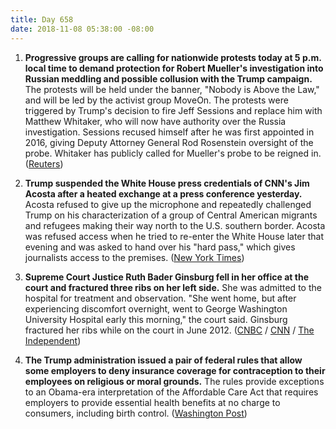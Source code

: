 ```yaml
---
title: Day 658
date: 2018-11-08 05:38:00 -08:00
---
```


1. **Progressive groups are calling for nationwide protests today at 5 p.m. local time to demand protection for Robert Mueller's investigation into Russian meddling and possible collusion with the Trump campaign.** The protests will be held under the banner, "Nobody is Above the Law," and will be led by the activist group MoveOn. The protests were triggered by Trump's decision to fire Jeff Sessions and replace him with Matthew Whitaker, who will now have authority over the Russia investigation. Sessions recused himself after he was first appointed in 2016, giving Deputy Attorney General Rod Rosenstein oversight of the probe. Whitaker has publicly called for Mueller's probe to be reigned in. ([Reuters](https://www.reuters.com/article/us-usa-trump-russia-protests/activists-call-for-nationwide-protests-to-protect-mueller-investigation-idUSKCN1ND11H))

2. **Trump suspended the White House press credentials of CNN's Jim Acosta after a heated exchange at a press conference yesterday.** Acosta refused to give up the microphone and repeatedly challenged Trump on his characterization of a group of Central American migrants and refugees making their way north to the U.S. southern border. Acosta was refused access when he tried to re-enter the White House later that evening and was asked to hand over his "hard pass," which gives journalists access to the premises. ([New York Times](https://www.nytimes.com/2018/11/07/us/politics/trump-cnn-acosta-white-house.html))

3. **Supreme Court Justice Ruth Bader Ginsburg fell in her office at the court and fractured three ribs on her left side.** She was admitted to the hospital for treatment and observation. "She went home, but after experiencing discomfort overnight, went to George Washington University Hospital early this morning," the court said. Ginsburg fractured her ribs while on the court in June 2012. ([CNBC](https://www.cnbc.com/2018/11/08/supreme-court-justice-ruth-bader-ginsburg-85-has-broken-her-ribs-in-a-fall.html) / [CNN](https://www.cnn.com/2018/11/08/politics/ruth-bader-ginsburg-fractured-ribs-hospitalized/index.html) / [The Independent](https://www.independent.co.uk/news/world/americas/ruth-bader-ginsburg-hospital-fall-supreme-court-rbg-age-update-latest-a8624111.html))

4. **The Trump administration issued a pair of federal rules that allow some employers to deny insurance coverage for contraception to their employees on religious or moral grounds.** The rules provide exceptions to an Obama-era interpretation of the Affordable Care Act that requires employers to provide essential health benefits at no charge to consumers, including birth control. ([Washington Post](https://www.washingtonpost.com/national/health-science/trump-administration-issues-rules-letting-some-employers-deny-contraceptive-coverage/2018/11/07/9402173a-e2d7-11e8-8f5f-a55347f48762_story.html?utm_term=.08247d1bd991)) 